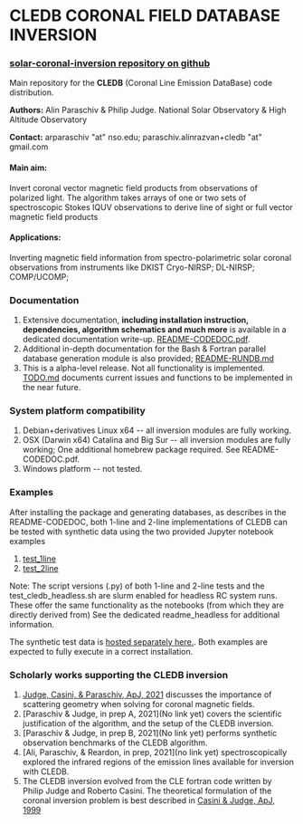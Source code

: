 # **CLEDB CORONAL FIELD DATABASE INVERSION**
### [solar-coronal-inversion repository on github](https://github.com/arparaschiv/solar-coronal-inversion/)

Main repository for the **CLEDB** (Coronal Line Emission DataBase) code distribution.

**Authors:** Alin Paraschiv & Philip Judge. National Solar Observatory & High Altitude Observatory

**Contact:** arparaschiv "at" nso.edu; paraschiv.alinrazvan+cledb "at" gmail.com

#### **Main aim:** 
Invert coronal vector magnetic field products from observations of polarized light. 
The algorithm takes arrays of one or two sets of spectroscopic Stokes IQUV observations
to derive line of sight or full vector magnetic field products 

#### **Applications:** 
Inverting magnetic field information from spectro-polarimetric solar coronal observations from instruments like DKIST Cryo-NIRSP; DL-NIRSP; COMP/UCOMP; 

### **Documentation**

1. Extensive documentation, **including installation instruction, dependencies, algorithm schematics and much more** is available in a dedicated documentation write-up. [README-CODEDOC.pdf](./codedoc-latex/README-CODEDOC.pdf).
2. Additional in-depth documentation for the Bash & Fortran parallel database generation module is also provided; [README-RUNDB.md](./CLEDB_BUILD/README-RUNDB.md)
3. This is a alpha-level release. Not all functionality is implemented. [TODO.md](./TODO.md) documents current issues and functions to be implemented in the near future.
### **System platform compatibility**

1. Debian+derivatives Linux x64           -- all inversion modules are fully working.
2. OSX (Darwin x64) Catalina and Big Sur  -- all inversion modules are fully working; One additional homebrew package required. See README-CODEDOC.pdf.
3. Windows platform                       -- not tested.

### **Examples**
After installing the package and generating databases, as describes in the README-CODEDOC,
both 1-line and 2-line implementations of CLEDB can be tested with synthetic data using the two provided Jupyter notebook examples   
1. [test_1line](./test_1line.ipynb)
2. [test_2line](./test_2line.ipynb)

Note: The script versions (.py) of both 1-line and 2-line tests and the test_cledb_headless.sh are slurm 
enabled for headless RC system runs. These offer the same functionality as the notebooks (from which they are directly derived from) See the dedicated readme_headless for additional information.

The synthetic test data is [hosted separately here.](https://drive.google.com/file/d/1XpBxEwUUyaqYy1NjbVKyCHJhMUKzoV_m/view?usp=sharing).
Both examples are expected to fully execute in a correct installation.


### **Scholarly works supporting the CLEDB inversion**
1. [Judge, Casini, & Paraschiv, ApJ, 2021](https://ui.adsabs.harvard.edu/abs/2021ApJ...912...18J/abstract) 
discusses the importance of scattering geometry when solving for coronal magnetic fields.
2. [Paraschiv & Judge, in prep A, 2021](No link yet) covers the scientific justification of the algorithm, and the setup of the CLEDB inversion.
3. [Paraschiv & Judge, in prep B, 2021](No link yet) performs synthetic observation benchmarks of the CLEDB algorithm.
4. [Ali, Paraschiv, & Reardon, in prep, 2021](no link yet) spectroscopically explored the infrared regions of 
    the emission lines available for inversion with CLEDB. 
5. The CLEDB inversion evolved from the CLE fortran code written by Philip Judge and Roberto Casini. 
The theoretical formulation of the coronal inversion problem is best described in [Casini & Judge, ApJ, 1999](https://ui.adsabs.harvard.edu/abs/1999ApJ...522..524C/abstract)

